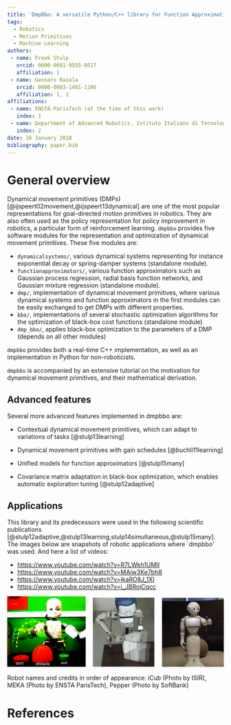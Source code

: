 ```yaml
---
title: 'DmpBbo: A versatile Python/C++ library for Function Approximation, Dynamical Movement Primitives, and Black-Box Optimization'
tags:
  - Robotics
  - Motion Primitives
  - Machine Learning
authors:
 - name: Freek Stulp
   orcid: 0000-0001-9555-9517
   affiliation: 1
 - name: Gennaro Raiola
   orcid: 0000-0003-1481-1106
   affiliation: 1, 2
affiliations:
 - name: ENSTA-ParisTech (at the time of this work)
   index: 1
 - name: Department of Advanced Robotics, Istituto Italiano di Tecnologia (IIT)
   index: 2
date: 16 January 2018
bibliography: paper.bib
---
```

# General overview

Dynamical movement primitives (DMPs) [@ijspeert02movement,@ijspeert13dynamical] are one of the most popular representations for goal-directed motion primitives in robotics. They are also often used as the policy representation for policy improvement in robotics, a particular form of reinforcement learning. `dmpbbo` provides five software modules for the representation and optimization of dynamical movement primitives. These five modules are:

* `dynamicalsystems/`,  various dynamical systems representing for instance exponential decay or spring-damper systems (standalone module).
* `functionapproximators/`, various function approximators such as Gaussian process regression, radial basis function networks, and Gaussian mixture regression (standalone module).
* `dmp/`, implementation of dynamical movement primitives, where various dynamical systems and function approximators in the first modules can be easily exchanged to get DMPs with different properties.
* `bbo/`, implementations of several stochastic optimization algorithms for the optimization of black-box cost functions (standalone module)
* `dmp_bbo/`, applies black-box optimization to the parameters of a DMP (depends on all other modules)

`dmpbbo` provides both a real-time C++ implementation, as well as an implementation in Python for non-roboticists.

`dmpbbo` is accompanied by an extensive tutorial on the motivation for dynamical movement primitives, and their mathematical derivation. 

## Advanced features

Several more advanced features implemented in dmpbbo are:

* Contextual dynamical movement primitives, which can adapt to variations of tasks [@stulp13learning]

* Dynamical movement primitives with gain schedules [@buchli11learning]

* Unified models for function approximators [@stulp15many]

* Covariance matrix adaptation in black-box optimization, which enables automatic exploration tuning [@stulp12adaptive]


## Applications

This library and its predecessors were used in the following scientific publications [@stulp12adaptive,@stulp13learning,stulp14simultaneous,@stulp15many]. The images below are snapshots of robotic applications where `dmpbbo' was used. And here a list of videos:

* https://www.youtube.com/watch?v=R7LWkh1UMII
* https://www.youtube.com/watch?v=MAiw3Ke7bh8
* https://www.youtube.com/watch?v=jkaRO8J_1XI
* https://www.youtube.com/watch?v=i_JBRojCqcc

![Overview](images/robots.png)

Robot names and credits in order of appearance: iCub (Photo by ISIR), MEKA (Photo by ENSTA ParisTech), Pepper (Photo by SoftBank)

# References
